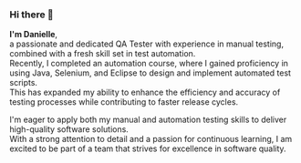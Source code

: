<h3>Hi there 👋 </h3>
<p><b>I'm Danielle</b>,<br>
a passionate and dedicated QA Tester with experience in manual testing, combined with a fresh skill set in test automation. <br>
Recently, I completed an automation course, where I gained proficiency in using Java, Selenium, and Eclipse to design and implement automated test scripts.<br>
  This has expanded my ability to enhance the efficiency and accuracy of testing processes while contributing to faster release cycles.<br> </p>
I'm eager to apply both my manual and automation testing skills to deliver high-quality software solutions. <br>
With a strong attention to detail and a passion for continuous learning, I am excited to be part of a team that strives for excellence in software quality.



<!--
**DanielleAmano/DanielleAmano** is a ✨ _special_ ✨ repository because its `README.md` (this file) appears on your GitHub profile.

Here are some ideas to get you started:

- 🔭 I’m currently working on ...
- 🌱 I’m currently learning ...
- 👯 I’m looking to collaborate on ...
- 🤔 I’m looking for help with ...
- 💬 Ask me about ...
- 📫 How to reach me: ...
- 😄 Pronouns: ...
- ⚡ Fun fact: ...
-->

